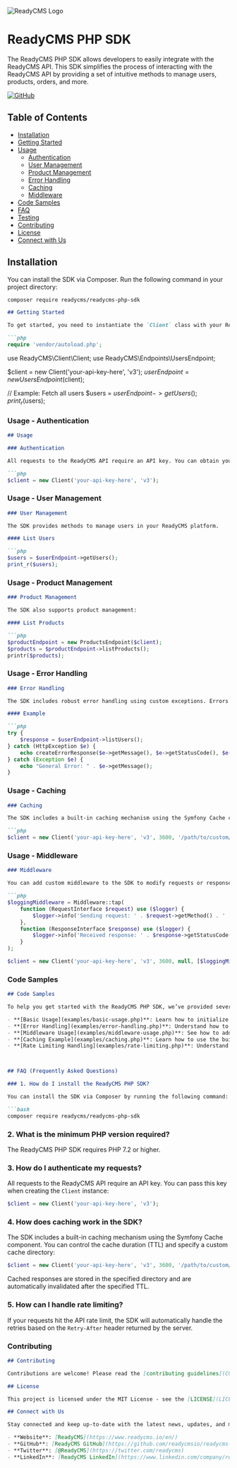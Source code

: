 ![ReadyCMS Logo](https://cdn.readycms.io/web/img/readycms-logo.png)

# ReadyCMS PHP SDK

The ReadyCMS PHP SDK allows developers to easily integrate with the ReadyCMS API. This SDK simplifies the process of interacting with the ReadyCMS API by providing a set of intuitive methods to manage users, products, orders, and more.

[![GitHub](https://img.shields.io/github/stars/readycmsio/readycms-php-sdk?style=social)](https://github.com/readycmsio/readycms-php-sdk)

## Table of Contents

- [Installation](#installation)
- [Getting Started](#getting-started)
- [Usage](#usage)
  - [Authentication](#authentication)
  - [User Management](#user-management)
  - [Product Management](#product-management)
  - [Error Handling](#error-handling)
  - [Caching](#caching)
  - [Middleware](#middleware)
- [Code Samples](#code-samples)
- [FAQ](#faq)
- [Testing](#testing)
- [Contributing](#contributing)
- [License](#license)
- [Connect with Us](#connect-with-us)


## Installation

You can install the SDK via Composer. Run the following command in your project directory:

```bash
composer require readycms/readycms-php-sdk
 ```

```markdown
## Getting Started

To get started, you need to instantiate the `Client` class with your ReadyCMS API key and version. You can then use the provided methods to interact with the API.

```php
require 'vendor/autoload.php';
```
use ReadyCMS\Client\Client;
use ReadyCMS\Endpoints\UsersEndpoint;

$client = new Client('your-api-key-here', 'v3');
$userEndpoint = new UsersEndpoint($client);

// Example: Fetch all users
$users = $userEndpoint->getUsers();
print_r($users);



### Usage - Authentication

```markdown
## Usage

### Authentication

All requests to the ReadyCMS API require an API key. You can obtain your API key from the ReadyCMS dashboard. When creating the `Client` instance, pass your API key to the constructor:

```php
$client = new Client('your-api-key-here', 'v3');
```


### Usage - User Management

```markdown
### User Management

The SDK provides methods to manage users in your ReadyCMS platform.

#### List Users

```php
$users = $userEndpoint->getUsers();
print_r($users);
```

### Usage - Product Management

```markdown
### Product Management

The SDK also supports product management:

#### List Products

```php
$productEndpoint = new ProductsEndpoint($client);
$products = $productEndpoint->listProducts();
printr($products);
```

### Usage - Error Handling

```markdown
### Error Handling

The SDK includes robust error handling using custom exceptions. Errors encountered during API requests will throw an `HttpException` with relevant details, including the HTTP status code, error message, and additional details.

#### Example

```php
try {
    $response = $userEndpoint->listUsers();
} catch (HttpException $e) {
    echo createErrorResponse($e->getMessage(), $e->getStatusCode(), $e->getErrorCode(), $e->getDetails());
} catch (Exception $e) {
    echo "General Error: " . $e->getMessage();
}
```


### Usage - Caching

```markdown
### Caching

The SDK includes a built-in caching mechanism using the Symfony Cache component. You can control the cache duration (TTL) and specify a custom cache directory:

```php
$client = new Client('your-api-key-here', 'v3', 3600, '/path/to/custom/cache');
```


### Usage - Middleware

```markdown
### Middleware

You can add custom middleware to the SDK to modify requests or responses, log requests, or implement custom authentication. Middleware is added during the `Client` initialization:

```php
$loggingMiddleware = Middleware::tap(
    function (RequestInterface $request) use ($logger) {
        $logger->info('Sending request: ' . $request->getMethod() . ' ' . $request->getUri());
    },
    function (ResponseInterface $response) use ($logger) {
        $logger->info('Received response: ' . $response->getStatusCode());
    }
);

$client = new Client('your-api-key-here', 'v3', 3600, null, [$loggingMiddleware]);
```


### Code Samples

```markdown
## Code Samples

To help you get started with the ReadyCMS PHP SDK, we’ve provided several code samples:

- **[Basic Usage](examples/basic-usage.php)**: Learn how to initialize the client and make a simple API call.
- **[Error Handling](examples/error-handling.php)**: Understand how to handle exceptions thrown by the SDK.
- **[Middleware Usage](examples/middleware-usage.php)**: See how to add custom middleware for logging and other purposes.
- **[Caching Example](examples/caching.php)**: Learn how to use the built-in caching mechanism.
- **[Rate Limiting Handling](examples/rate-limiting.php)**: Understand how the SDK handles API rate limits.



## FAQ (Frequently Asked Questions)

### 1. How do I install the ReadyCMS PHP SDK?

You can install the SDK via Composer by running the following command:

```bash
composer require readycms/readycms-php-sdk
```

### 2. What is the minimum PHP version required?

The ReadyCMS PHP SDK requires PHP 7.2 or higher.

### 3. How do I authenticate my requests?

All requests to the ReadyCMS API require an API key. You can pass this key when creating the `Client` instance:

```php
$client = new Client('your-api-key-here', 'v3');
```

### 4. How does caching work in the SDK?

The SDK includes a built-in caching mechanism using the Symfony Cache component. You can control the cache duration (TTL) and specify a custom cache directory:

```php
$client = new Client('your-api-key-here', 'v3', 3600, '/path/to/custom/cache');
```

Cached responses are stored in the specified directory and are automatically invalidated after the specified TTL.

### 5. How can I handle rate limiting?

If your requests hit the API rate limit, the SDK will automatically handle the retries based on the `Retry-After` header returned by the server.


### Contributing

```markdown
## Contributing

Contributions are welcome! Please read the [contributing guidelines](CONTRIBUTING.md) before submitting a pull request.

## License

This project is licensed under the MIT License - see the [LICENSE](LICENSE) file for details.

## Connect with Us

Stay connected and keep up-to-date with the latest news, updates, and more:

- **Website**: [ReadyCMS](https://www.readycms.io/en/)
- **GitHub**: [ReadyCMS GitHub](https://github.com/readycmsio/readycms-php-sdk)
- **Twitter**: [@ReadyCMS](https://twitter.com/readycms)
- **LinkedIn**: [ReadyCMS LinkedIn](https://www.linkedin.com/company/readycms)
